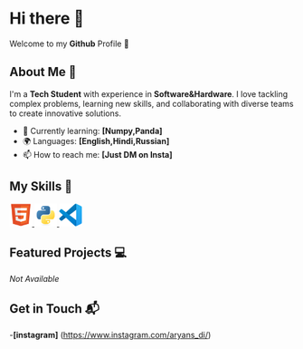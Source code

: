 # Hi there 👋
  Welcome to my **Github** Profile 📖


## About Me 🚀

I'm a **Tech Student** with experience in **Software&Hardware**. I love tackling complex problems, learning new skills, and collaborating with diverse teams to create innovative solutions.

- 🌱 Currently learning: **[Numpy,Panda]**
- 🌍 Languages: **[English,Hindi,Russian]**
- 📫 How to reach me: **[Just DM on Insta]**

## My Skills 🧠

<p align="left"> 
<a href="https://developer.mozilla.org/en-US/docs/Web/HTML" target="_blank" rel="noreferrer">
  <img src="https://raw.githubusercontent.com/devicons/devicon/master/icons/html5/html5-original.svg" alt="html5" width="40" height="40"/>
</a>
<a href="https://www.python.org" target="_blank" rel="noreferrer">
  <img src="https://raw.githubusercontent.com/devicons/devicon/master/icons/python/python-original.svg" alt="python" width="40" height="40"/>
</a>
<a href="https://code.visualstudio.com" target="_blank" rel="noreferrer">
  <img src="https://raw.githubusercontent.com/devicons/devicon/master/icons/vscode/vscode-original.svg" alt="vscode" width="40" height="40"/>
</a>
</p>

## Featured Projects 💻

*Not Available*

## Get in Touch 📬

-**[instagram]** (https://www.instagram.com/aryans_di/)

